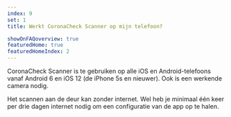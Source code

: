 ```yaml
---
index: 9
set: 1
title: Werkt CoronaCheck Scanner op mijn telefoon? 

showOnFAQoverview: true
featuredHome: true
featuredHomeIndex: 2
---
```

CoronaCheck Scanner is te gebruiken op alle iOS en Android-telefoons vanaf Android 6 en iOS 12 (de iPhone 5s en nieuwer). Ook is een werkende camera nodig.

Het scannen aan de deur kan zonder internet. Wel heb je minimaal één keer per drie dagen internet nodig om een configuratie van de app op te halen.

